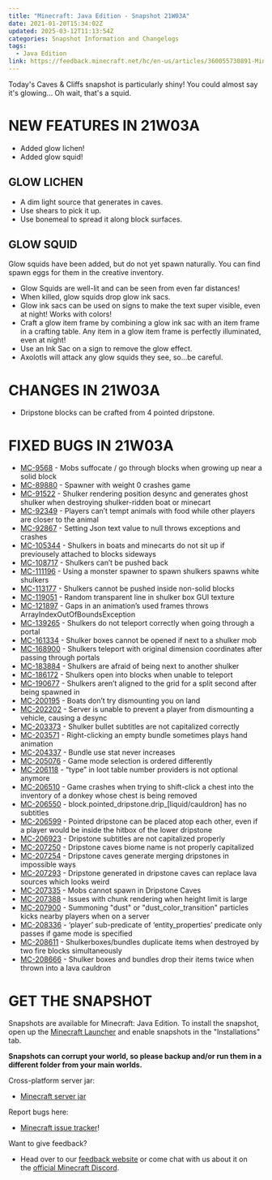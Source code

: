 ```yaml
---
title: "Minecraft: Java Edition - Snapshot 21W03A"
date: 2021-01-20T15:34:02Z
updated: 2025-03-12T11:13:54Z
categories: Snapshot Information and Changelogs
tags:
  - Java Edition
link: https://feedback.minecraft.net/hc/en-us/articles/360055730891-Minecraft-Java-Edition-Snapshot-21W03A
---
```


Today's Caves & Cliffs snapshot is particularly shiny! You could almost say it's glowing... Oh wait, that's a squid.

# NEW FEATURES IN 21W03A

- Added glow lichen!
- Added glow squid!

## GLOW LICHEN

- A dim light source that generates in caves.
- Use shears to pick it up.
- Use bonemeal to spread it along block surfaces.

## GLOW SQUID

Glow squids have been added, but do not yet spawn naturally. You can find spawn eggs for them in the creative inventory.

- Glow Squids are well-lit and can be seen from even far distances!
- When killed, glow squids drop glow ink sacs.
- Glow ink sacs can be used on signs to make the text super visible, even at night! Works with colors!
- Craft a glow item frame by combining a glow ink sac with an item frame in a crafting table. Any item in a glow item frame is perfectly illuminated, even at night!
- Use an Ink Sac on a sign to remove the glow effect.
- Axolotls will attack any glow squids they see, so…be careful.

# CHANGES IN 21W03A

- Dripstone blocks can be crafted from 4 pointed dripstone.

# FIXED BUGS IN 21W03A

- [MC-9568](https://bugs.mojang.com/browse/MC-9568) - Mobs suffocate / go through blocks when growing up near a solid block
- [MC-89880](https://bugs.mojang.com/browse/MC-89880) - Spawner with weight 0 crashes game
- [MC-91522](https://bugs.mojang.com/browse/MC-91522) - Shulker rendering position desync and generates ghost shulker when destroying shulker-ridden boat or minecart
- [MC-92349](https://bugs.mojang.com/browse/MC-92349) - Players can’t tempt animals with food while other players are closer to the animal
- [MC-92867](https://bugs.mojang.com/browse/MC-92867) - Setting Json text value to null throws exceptions and crashes
- [MC-105344](https://bugs.mojang.com/browse/MC-105344) - Shulkers in boats and minecarts do not sit up if previousely attached to blocks sideways
- [MC-108717](https://bugs.mojang.com/browse/MC-108717) - Shulkers can’t be pushed back
- [MC-111196](https://bugs.mojang.com/browse/MC-111196) - Using a monster spawner to spawn shulkers spawns white shulkers
- [MC-113177](https://bugs.mojang.com/browse/MC-113177) - Shulkers cannot be pushed inside non-solid blocks
- [MC-119051](https://bugs.mojang.com/browse/MC-119051) - Random transparent line in shulker box GUI texture
- [MC-121897](https://bugs.mojang.com/browse/MC-121897) - Gaps in an animation’s used frames throws ArrayIndexOutOfBoundsException
- [MC-139265](https://bugs.mojang.com/browse/MC-139265) - Shulkers do not teleport correctly when going through a portal
- [MC-161334](https://bugs.mojang.com/browse/MC-161334) - Shulker boxes cannot be opened if next to a shulker mob
- [MC-168900](https://bugs.mojang.com/browse/MC-168900) - Shulkers teleport with original dimension coordinates after passing through portals
- [MC-183884](https://bugs.mojang.com/browse/MC-183884) - Shulkers are afraid of being next to another shulker
- [MC-186172](https://bugs.mojang.com/browse/MC-186172) - Shulkers open into blocks when unable to teleport
- [MC-190677](https://bugs.mojang.com/browse/MC-190677) - Shulkers aren’t aligned to the grid for a split second after being spawned in
- [MC-200195](https://bugs.mojang.com/browse/MC-200195) - Boats don’t try dismounting you on land
- [MC-202202](https://bugs.mojang.com/browse/MC-202202) - Server is unable to prevent a player from dismounting a vehicle, causing a desync
- [MC-203373](https://bugs.mojang.com/browse/MC-203373) - Shulker bullet subtitles are not capitalized correctly
- [MC-203571](https://bugs.mojang.com/browse/MC-203571) - Right-clicking an empty bundle sometimes plays hand animation
- [MC-204337](https://bugs.mojang.com/browse/MC-204337) - Bundle use stat never increases
- [MC-205076](https://bugs.mojang.com/browse/MC-205076) - Game mode selection is ordered differently
- [MC-206118](https://bugs.mojang.com/browse/MC-206118) - “type” in loot table number providers is not optional anymore
- [MC-206510](https://bugs.mojang.com/browse/MC-206510) - Game crashes when trying to shift-click a chest into the inventory of a donkey whose chest is being removed
- [MC-206550](https://bugs.mojang.com/browse/MC-206550) - block.pointed_dripstone.drip\_\[liquid/cauldron\] has no subtitles
- [MC-206599](https://bugs.mojang.com/browse/MC-206599) - Pointed dripstone can be placed atop each other, even if a player would be inside the hitbox of the lower dripstone
- [MC-206923](https://bugs.mojang.com/browse/MC-206923) - Dripstone subtitles are not capitalized properly
- [MC-207250](https://bugs.mojang.com/browse/MC-207250) - Dripstone caves biome name is not properly capitalized
- [MC-207254](https://bugs.mojang.com/browse/MC-207254) - Dripstone caves generate merging dripstones in impossible ways
- [MC-207293](https://bugs.mojang.com/browse/MC-207293) - Dripstone generated in dripstone caves can replace lava sources which looks weird
- [MC-207335](https://bugs.mojang.com/browse/MC-207335) - Mobs cannot spawn in Dripstone Caves
- [MC-207388](https://bugs.mojang.com/browse/MC-207388) - Issues with chunk rendering when height limit is large
- [MC-207900](https://bugs.mojang.com/browse/MC-207900) - Summoning "dust" or "dust_color_transition" particles kicks nearby players when on a server
- [MC-208336](https://bugs.mojang.com/browse/MC-208336) - ‘player’ sub-predicate of ‘entity_properties’ predicate only passes if game mode is specified
- [MC-208611](https://bugs.mojang.com/browse/MC-208611) - Shulkerboxes/bundles duplicate items when destroyed by two fire blocks simultaneously
- [MC-208666](https://bugs.mojang.com/browse/MC-208666) - Shulker boxes and bundles drop their items twice when thrown into a lava cauldron

# GET THE SNAPSHOT

Snapshots are available for Minecraft: Java Edition. To install the snapshot, open up the [Minecraft Launcher](https://www.minecraft.net/download.html) and enable snapshots in the "Installations" tab.

**Snapshots can corrupt your world, so please backup and/or run them in a different folder from your main worlds.**

Cross-platform server jar:

- [Minecraft server jar](https://launcher.mojang.com/v1/objects/dbe81ef81e20e76b1458be822026887fef84c541/server.jar)

Report bugs here:

- [Minecraft issue tracker](https://bugs.mojang.com/browse/MC)!

Want to give feedback?

- Head over to our [feedback website](https://aka.ms/CavesCliffsFeedback?ref=minecraftnet) or come chat with us about it on the [official Minecraft Discord](https://discordapp.com/invite/minecraft).
